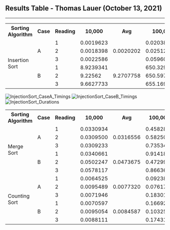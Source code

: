 ## Results Table - Thomas Lauer (October 13, 2021)
<hr>

<table style="width:100%">
  <tr>
    <th>Sorting Algorithm</th>
    <th>Case</th>
    <th>Reading</th>
    <th>10,000</th>
    <th>Avg</th>
    <th>100,000</th>
    <th>Avg</th>
    <th>1,000,000</th>
    <th>Avg</th>
  </tr>
  
  <tr>
    <td rowspan=6>Insertion Sort</td>
    <td rowspan=3>A</td>
    <td>1</td>
    <td>0.0019623</td>
    <td rowspan=3>0.0020202</td>
    <td>0.0203851</td>
    <td rowspan=3>0.0350398</td>
    <td>0.2495683</td>
    <td rowspan=3>0.2213227</td>
  </tr>
  <tr>
    <td>2</td>
    <td>0.0018398</td>
    <td>0.0251253</td>
    <td>0.2133161</td>
  </tr>
  <tr>
    <td>3</td>
    <td>0.0022586</td>
    <td>0.0596089</td>
    <td>0.2010837</td>
  </tr>
  
  <tr>
    <td rowspan=3>B</td>
    <td>1</td>
    <td>8.9239341</td>
    <td rowspan=3>9.2707758</td>
    <td>650.3298678</td>
    <td rowspan=3>652.0324660</td>
    <td>57333.7344588</td>
    <td rowspan=3>57414.1580672</td>
  </tr>
  <tr>
    <td>2</td>
    <td>9.22562</td>
    <td>650.5975474</td>
    <td>57433.2350814</td>
  </tr>
  <tr>
    <td>3</td>
    <td>9.6627733</td>
    <td>655.1699829</td>
    <td>57475.5046613</td>
  </tr>
</table>

![InjectionSort_CaseA_Timings](https://github.com/tjlauer/CIS223_Task3/blob/main/Images/InsertionSort_CaseA.svg?raw=true)
![InjectionSort_CaseB_Timings](https://github.com/tjlauer/CIS223_Task3/blob/main/Images/InsertionSort_CaseB.svg?raw=true)
![InjectionSort_Durations](https://github.com/tjlauer/CIS223_Task3/blob/main/Images/InsertionSort_Durations.svg?raw=true)


<table style="width:100%">
  <tr>
    <th>Sorting Algorithm</th>
    <th>Case</th>
    <th>Reading</th>
    <th>10,000</th>
    <th>Avg</th>
    <th>100,000</th>
    <th>Avg</th>
    <th>1,000,000</th>
    <th>Avg</th>
  </tr>
  
  <tr>
    <td rowspan=6>Merge Sort</td>
    <td rowspan=3>A</td>
    <td>1</td>
    <td>0.0330934</td>
    <td rowspan=3>0.0316556</td>
    <td>0.4582884</td>
    <td rowspan=3>0.5920446</td>
    <td>5.0608495</td>
    <td rowspan=3>5.3586865</td>
  </tr>
  <tr>
    <td>2</td>
    <td>0.0309500</td>
    <td>0.582503</td>
    <td>5.3169194</td>
  </tr>
  <tr>
    <td>3</td>
    <td>0.0309233</td>
    <td>0.7353425</td>
    <td>5.6982906</td>
  </tr>
  
  <tr>
    <td rowspan=3>B</td>
    <td>1</td>
    <td>0.0340661</td>
    <td rowspan=3>0.0473675</td>
    <td>0.9141803</td>
    <td rowspan=3>0.7511805</td>
    <td>5.0180289</td>
    <td rowspan=3>4.9778625</td>
  </tr>
  <tr>
    <td>2</td>
    <td>0.0502247</td>
    <td>0.4729961</td>
    <td>4.9788671</td>
  </tr>
  <tr>
    <td>3</td>
    <td>0.0578117</td>
    <td>0.8663651</td>
    <td>4.9366916</td>
  </tr>
  
  
  
  <tr>
    <td rowspan=6>Counting Sort</td>
    <td rowspan=3>A</td>
    <td>1</td>
    <td>0.0064525</td>
    <td rowspan=3>0.0077320</td>
    <td>0.0923856</td>
    <td rowspan=3>0.1171897</td>
    <td>0.8215346</td>
    <td rowspan=3>1.0777135</td>
  </tr>
  <tr>
    <td>2</td>
    <td>0.0095489</td>
    <td>0.0761710</td>
    <td>0.8353502</td>
  </tr>
  <tr>
    <td>3</td>
    <td>0.0071946</td>
    <td>0.1830124</td>
    <td>1.5762558</td>
  </tr>
  
  <tr>
    <td rowspan=3>B</td>
    <td>1</td>
    <td>0.0070597</td>
    <td rowspan=3>0.0084587</td>
    <td>0.1669267</td>
    <td rowspan=3>0.1481636</td>
    <td>0.8373364</td>
    <td rowspan=3>0.8764878</td>
  </tr>
  <tr>
    <td>2</td>
    <td>0.0095054</td>
    <td>0.1032503</td>
    <td>0.9788574</td>
  </tr>
  <tr>
    <td>3</td>
    <td>0.0088111</td>
    <td>0.1743139</td>
    <td>0.8132695</td>
  </tr>
  
  
  
</table>
